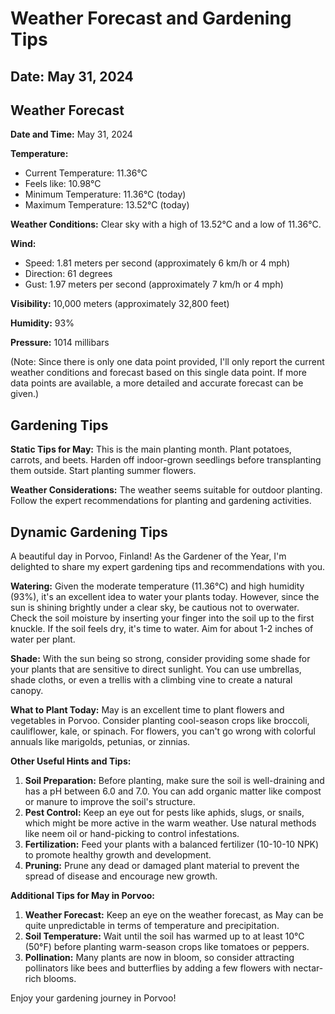 # Weather Forecast and Gardening Tips
## Date: May 31, 2024

## Weather Forecast
**Date and Time:** May 31, 2024

**Temperature:**
* Current Temperature: 11.36°C
* Feels like: 10.98°C
* Minimum Temperature: 11.36°C (today)
* Maximum Temperature: 13.52°C (today)

**Weather Conditions:** Clear sky with a high of 13.52°C and a low of 11.36°C.

**Wind:**
* Speed: 1.81 meters per second (approximately 6 km/h or 4 mph)
* Direction: 61 degrees
* Gust: 1.97 meters per second (approximately 7 km/h or 4 mph)

**Visibility:** 10,000 meters (approximately 32,800 feet)

**Humidity:** 93%

**Pressure:** 1014 millibars

(Note: Since there is only one data point provided, I'll only report the current weather conditions and forecast based on this single data point. If more data points are available, a more detailed and accurate forecast can be given.)
## Gardening Tips
**Static Tips for May:**
This is the main planting month. Plant potatoes, carrots, and beets. Harden off indoor-grown seedlings before transplanting them outside. Start planting summer flowers.

**Weather Considerations:**
The weather seems suitable for outdoor planting. Follow the expert recommendations for planting and gardening activities.
## Dynamic Gardening Tips
A beautiful day in Porvoo, Finland! As the Gardener of the Year, I'm delighted to share my expert gardening tips and recommendations with you.

**Watering:** Given the moderate temperature (11.36°C) and high humidity (93%), it's an excellent idea to water your plants today. However, since the sun is shining brightly under a clear sky, be cautious not to overwater. Check the soil moisture by inserting your finger into the soil up to the first knuckle. If the soil feels dry, it's time to water. Aim for about 1-2 inches of water per plant.

**Shade:** With the sun being so strong, consider providing some shade for your plants that are sensitive to direct sunlight. You can use umbrellas, shade cloths, or even a trellis with a climbing vine to create a natural canopy.

**What to Plant Today:** May is an excellent time to plant flowers and vegetables in Porvoo. Consider planting cool-season crops like broccoli, cauliflower, kale, or spinach. For flowers, you can't go wrong with colorful annuals like marigolds, petunias, or zinnias.

**Other Useful Hints and Tips:**

1. **Soil Preparation:** Before planting, make sure the soil is well-draining and has a pH between 6.0 and 7.0. You can add organic matter like compost or manure to improve the soil's structure.
2. **Pest Control:** Keep an eye out for pests like aphids, slugs, or snails, which might be more active in the warm weather. Use natural methods like neem oil or hand-picking to control infestations.
3. **Fertilization:** Feed your plants with a balanced fertilizer (10-10-10 NPK) to promote healthy growth and development.
4. **Pruning:** Prune any dead or damaged plant material to prevent the spread of disease and encourage new growth.

**Additional Tips for May in Porvoo:**

1. **Weather Forecast:** Keep an eye on the weather forecast, as May can be quite unpredictable in terms of temperature and precipitation.
2. **Soil Temperature:** Wait until the soil has warmed up to at least 10°C (50°F) before planting warm-season crops like tomatoes or peppers.
3. **Pollination:** Many plants are now in bloom, so consider attracting pollinators like bees and butterflies by adding a few flowers with nectar-rich blooms.

Enjoy your gardening journey in Porvoo!